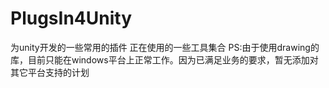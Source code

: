 # PlugsIn4Unity
为unity开发的一些常用的插件
正在使用的一些工具集合
PS:由于使用drawing的库，目前只能在windows平台上正常工作。因为已满足业务的要求，暂无添加对其它平台支持的计划
